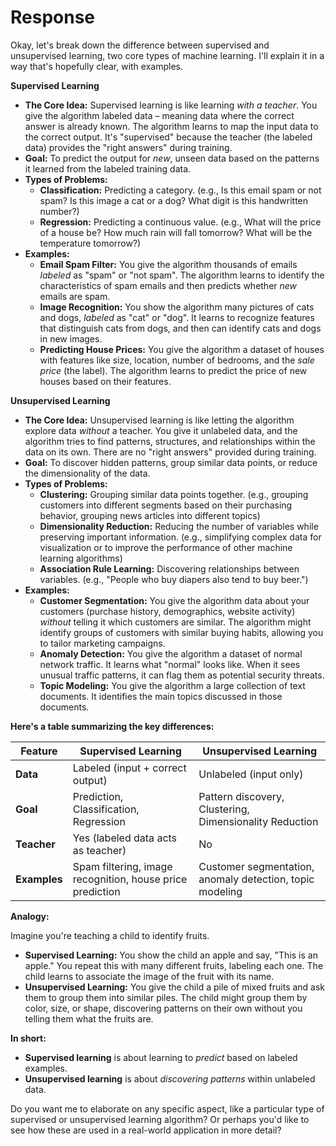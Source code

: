 # Response

Okay, let's break down the difference between supervised and unsupervised learning, two core types of machine learning.  I'll explain it in a way that's hopefully clear, with examples.

**Supervised Learning**

* **The Core Idea:**  Supervised learning is like learning *with a teacher*. You give the algorithm labeled data – meaning data where the correct answer is already known. The algorithm learns to map the input data to the correct output.  It's "supervised" because the teacher (the labeled data) provides the "right answers" during training.
* **Goal:** To predict the output for *new*, unseen data based on the patterns it learned from the labeled training data.
* **Types of Problems:**
    * **Classification:**  Predicting a category. (e.g., Is this email spam or not spam?  Is this image a cat or a dog?  What digit is this handwritten number?)
    * **Regression:** Predicting a continuous value. (e.g., What will the price of a house be?  How much rain will fall tomorrow? What will be the temperature tomorrow?)
* **Examples:**
    * **Email Spam Filter:**  You give the algorithm thousands of emails *labeled* as "spam" or "not spam".  The algorithm learns to identify the characteristics of spam emails and then predicts whether *new* emails are spam.
    * **Image Recognition:** You show the algorithm many pictures of cats and dogs, *labeled* as "cat" or "dog". It learns to recognize features that distinguish cats from dogs, and then can identify cats and dogs in new images.
    * **Predicting House Prices:** You give the algorithm a dataset of houses with features like size, location, number of bedrooms, and the *sale price* (the label).  The algorithm learns to predict the price of new houses based on their features.

**Unsupervised Learning**

* **The Core Idea:**  Unsupervised learning is like letting the algorithm explore data *without* a teacher.  You give it unlabeled data, and the algorithm tries to find patterns, structures, and relationships within the data on its own. There are no "right answers" provided during training.
* **Goal:** To discover hidden patterns, group similar data points, or reduce the dimensionality of the data.
* **Types of Problems:**
    * **Clustering:** Grouping similar data points together. (e.g., grouping customers into different segments based on their purchasing behavior, grouping news articles into different topics)
    * **Dimensionality Reduction:** Reducing the number of variables while preserving important information. (e.g., simplifying complex data for visualization or to improve the performance of other machine learning algorithms)
    * **Association Rule Learning:** Discovering relationships between variables. (e.g., "People who buy diapers also tend to buy beer.")
* **Examples:**
    * **Customer Segmentation:** You give the algorithm data about your customers (purchase history, demographics, website activity) *without* telling it which customers are similar. The algorithm might identify groups of customers with similar buying habits, allowing you to tailor marketing campaigns.
    * **Anomaly Detection:**  You give the algorithm a dataset of normal network traffic.  It learns what "normal" looks like. When it sees unusual traffic patterns, it can flag them as potential security threats.
    * **Topic Modeling:** You give the algorithm a large collection of text documents. It identifies the main topics discussed in those documents.




**Here's a table summarizing the key differences:**

| Feature          | Supervised Learning               | Unsupervised Learning           |
|-------------------|-----------------------------------|---------------------------------|
| **Data**          | Labeled (input + correct output) | Unlabeled (input only)         |
| **Goal**          | Prediction, Classification, Regression | Pattern discovery, Clustering, Dimensionality Reduction |
| **Teacher**       | Yes (labeled data acts as teacher) | No                             |
| **Examples**      | Spam filtering, image recognition, house price prediction | Customer segmentation, anomaly detection, topic modeling |



**Analogy:**

Imagine you're teaching a child to identify fruits.

* **Supervised Learning:** You show the child an apple and say, "This is an apple." You repeat this with many different fruits, labeling each one. The child learns to associate the image of the fruit with its name.
* **Unsupervised Learning:** You give the child a pile of mixed fruits and ask them to group them into similar piles. The child might group them by color, size, or shape, discovering patterns on their own without you telling them what the fruits are.




**In short:**

*   **Supervised learning** is about learning to *predict* based on labeled examples.
*   **Unsupervised learning** is about *discovering patterns* within unlabeled data.



Do you want me to elaborate on any specific aspect, like a particular type of supervised or unsupervised learning algorithm?  Or perhaps you'd like to see how these are used in a real-world application in more detail?
